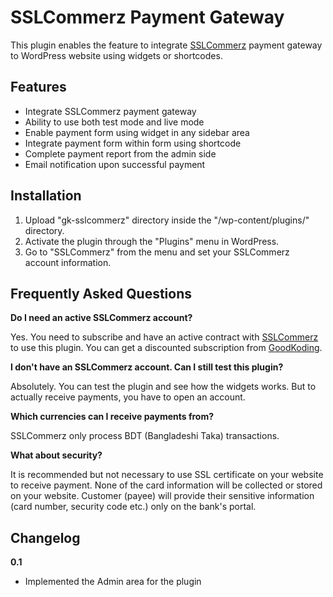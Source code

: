 # SSLCommerz Payment Gateway
This plugin enables the feature to integrate [SSLCommerz](https://sslcommerz.com) payment gateway to WordPress website using widgets or shortcodes.

## Features

* Integrate SSLCommerz payment gateway
* Ability to use both test mode and live mode
* Enable payment form using widget in any sidebar area
* Integrate payment form within form using shortcode
* Complete payment report from the admin side
* Email notification upon successful payment

## Installation
1. Upload \"gk-sslcommerz\" directory inside the \"/wp-content/plugins/\" directory.
2. Activate the plugin through the \"Plugins\" menu in WordPress.
3. Go to \"SSLCommerz\" from the menu and set your SSLCommerz account information.

## Frequently Asked Questions
**Do I need an active SSLCommerz account?**

Yes. You need to subscribe and have an active contract with [SSLCommerz](https://sslcommerz.com) to use this plugin. You can get a discounted subscription from [GoodKoding](https://goodkoding.com/).

**I don't have an SSLCommerz account. Can I still test this plugin?**

Absolutely. You can test the plugin and see how the widgets works. But to actually receive payments, you have to open an account.

**Which currencies can I receive payments from?**

SSLCommerz only process BDT (Bangladeshi Taka) transactions.

**What about security?**

It is recommended but not necessary to use SSL certificate on your website to receive payment. None of the card information will be collected or stored on your website. Customer (payee) will provide their sensitive information (card number, security code etc.) only on the bank's portal.

## Changelog
**0.1**

* Implemented the Admin area for the plugin